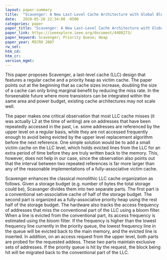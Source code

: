 ```yaml
---
layout: paper-summary
title:  "Scavenger: A New Last-Level Cache Architecture with Global Block Priority"
date:   2020-05-28 22:34:00 -0500
categories: paper
paper_title: "Scavenger: A New Last-Level Cache Architecture with Global Block Priority"
paper_link: https://ieeexplore.ieee.org/document/4408273/
paper_keyword: Scavenger; Priority Queue; Heap
paper_year: MICRO 2007
rw_set:
htm_cd:
htm_cr:
version_mgmt:
---
```


This paper proposes Scavenger, a last-level cache (LLC) design that features a regular cache and a priority heap as victim
cache. The paper points out at the beginning that as cache sizes increase, doubling the size of a cache can only bring 
marginal benefit by reducing the miss rate. In the forseenable future where more transistors can be integrated within the
same area and power budget, existing cache architectures may not scale well.

The paper makes one critical observation that most LLC cache misses (it was actually L2 at the time of writing) are on
addresses that have been repeatedly accessed in the past, i.e. some addresses are referenced by the upper level on a regular
basis, while they are not accessed frequently enough to avoid being evicted by the upper level replacement algorithm 
before the next reference. One simple solution would be to add a small victim cache on the LLC level, which holds 
evicted lines from the LLC for an extra period of time before they are truly written back to the memory. This, however, 
does not help in our case, since the observation also points out that the interval between two repeated references is 
far more larger than any of the reasonable implementations of a fully-associative victim cache.

Scavenger enhances the classical monolithic LLC cache organization as follows. Given a storage budget (e.g. number of 
bytes the total storage could be), Scavanger divides them into two separate parts. The first part is a conventional
set-associative cache of half of the storage budget. The second part is organized as a fully-associative priority heap 
using the rest half of the storage budget. The hardware also tracks the access frequency of addresses that miss the 
conventional part of the LLC using a bloom filter. When a line is evicted from the conventional part, its access frequency 
is estimated using the bloom filter. If the frequency is higher than the lowest frequency line currently in the priority
queue, the lowest frequency line in the queue will be evicted back to the main memory, and the evicted line is inserted.
In addition, on an access request from the upper level, both parts are probed for the requested addess. These two parts
maintain exclusive sets of addresses. If the priority queue is hit by the request, the block being hit will be migrated
back to the conventional part of the LLC.
